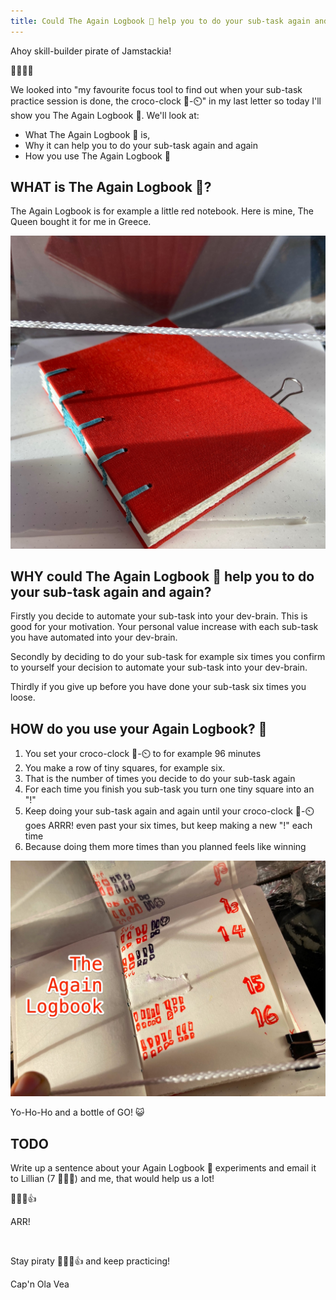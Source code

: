 ```yaml
---
title: Could The Again Logbook 📕 help you to do your sub-task again and again?
---
```


Ahoy skill-builder pirate of Jamstackia!

👋😸🏴‍☠️

We looked into "my favourite focus tool to find out when your sub-task practice session is done, the croco-clock 🐊-⏲️" in my last letter so today I'll show you The Again Logbook 📕. We'll look at:

- What The Again Logbook 📕 is,
- Why it can help you to do your sub-task again and again
- How you use The Again Logbook 📕

## WHAT is The Again Logbook 📕?

The Again Logbook is for example a little red notebook. Here is mine, The Queen bought it for me in Greece.

![The-Again-Logbook](./The-Again-Logbook-2.3.jpg)

## WHY could The Again Logbook 📕 help you to do your sub-task again and again?

Firstly you decide to automate your sub-task into your dev-brain. This is good for your motivation. Your personal value increase with each sub-task you have automated into your dev-brain.

Secondly by deciding to do your sub-task for example six times you confirm to yourself your decision to automate your sub-task into your dev-brain.

Thirdly if you give up before you have done your sub-task six times you loose.

## HOW do you use your Again Logbook? 📕

1. You set your croco-clock 🐊-⏲️ to for example 96 minutes
2. You make a row of tiny squares, for example six.
3. That is the number of times you decide to do your sub-task again
4. For each time you finish you sub-task you turn one tiny square into an "!"
5. Keep doing your sub-task again and again until your croco-clock 🐊-⏲️ goes ARRR! even past your six times, but keep making a new "!" each time
6. Because doing them more times than you planned feels like winning

![The_Again_Logbook](The_Again_Logbook-1-3.jpg)

Yo-Ho-Ho and a bottle of GO! 😺

## TODO

Write up a sentence about your Again Logbook 📕 experiments and email it to Lillian (7 🏴‍☠️👸) and me, that would help us a lot!

🏴‍☠️😺👍

ARR!

&nbsp;

Stay piraty 🏴‍☠️😺👍 and keep practicing!

Cap'n Ola Vea
